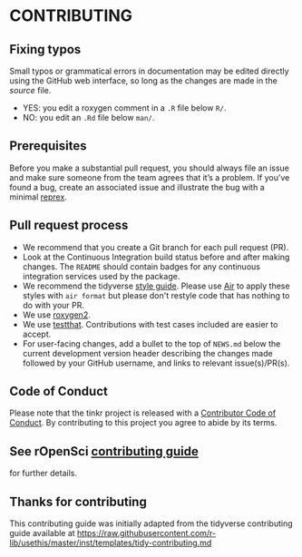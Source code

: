 # CONTRIBUTING

## Fixing typos

Small typos or grammatical errors in documentation may be edited directly using
the GitHub web interface, so long as the changes are made in the _source_ file.

* YES: you edit a roxygen comment in a `.R` file below `R/`.
* NO: you edit an `.Rd` file below `man/`.

## Prerequisites

Before you make a substantial pull request, you should always file an issue and
make sure someone from the team agrees that it’s a problem. If you’ve found a
bug, create an associated issue and illustrate the bug with a minimal
[reprex](https://www.tidyverse.org/help/#reprex).

## Pull request process

* We recommend that you create a Git branch for each pull request (PR).  
* Look at the Continuous Integration build status before and after making changes.
The `README` should contain badges for any continuous integration services used
by the package.  
* We recommend the tidyverse [style guide](http://style.tidyverse.org).
Please use [Air](https://posit-dev.github.io/air/) to apply these styles with `air format`
but please don't restyle code that has nothing to do with your PR.
* We use [roxygen2](https://roxygen2.r-lib.org/).  
* We use [testthat](https://testthat.r-lib.org/). Contributions
with test cases included are easier to accept.  
* For user-facing changes, add a bullet to the top of `NEWS.md` below the
current development version header describing the changes made followed by your
GitHub username, and links to relevant issue(s)/PR(s).

## Code of Conduct

Please note that the tinkr project is released with a
[Contributor Code of Conduct](https://ropensci.org/code-of-conduct/). By contributing to this
project you agree to abide by its terms.

## See rOpenSci [contributing guide](https://ropensci.github.io/dev_guide/contributingguide.html)

for further details.

## Thanks for contributing

This contributing guide was initially adapted from the tidyverse contributing guide available at <https://raw.githubusercontent.com/r-lib/usethis/master/inst/templates/tidy-contributing.md>
